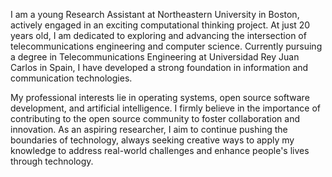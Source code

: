 I am a young Research Assistant at Northeastern University in Boston, actively engaged in an exciting computational thinking project. At just 20 years old, I am dedicated to exploring and advancing the intersection of telecommunications engineering and computer science. Currently pursuing a degree in Telecommunications Engineering at Universidad Rey Juan Carlos in Spain, I have developed a strong foundation in information and communication technologies.

My professional interests lie in operating systems, open source software development, and artificial intelligence. I firmly believe in the importance of contributing to the open source community to foster collaboration and innovation. As an aspiring researcher, I aim to continue pushing the boundaries of technology, always seeking creative ways to apply my knowledge to address real-world challenges and enhance people's lives through technology.